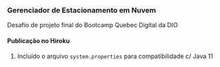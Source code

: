 ### Gerenciador de Estacionamento em Nuvem

Desafio de projeto final do Bootcamp Quebec Digital da DIO


#### Publicação no Hiroku

1) Incluído o arquivo ``system.properties`` para compatibilidade c/ Java 11
